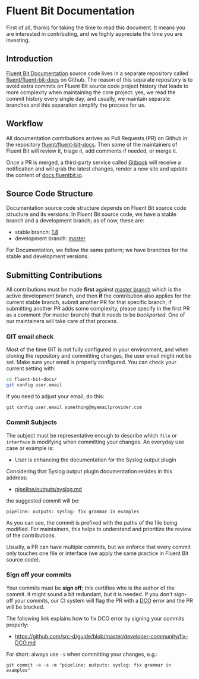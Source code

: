 # Fluent Bit Documentation

First of all, thanks for taking the time to read this document. It means you are interested in contributing, and we highly appreciate the time you are investing.

## Introduction

[Fluent Bit Documentation](https://docs.fluentbit.io) source code lives in a separate repository called [fluent/fluent-bit-docs](https://github.com/fluent/fluent-bit-docs) on Github. The reason of this separate repository is to avoid extra commits on Fluent Bit source code project history that leads to more complexity when maintaining the core project: yes, we read the commit history every single day, and usually, we maintain separate branches and this separation simplify the process for us.

## Workflow

All documentation contributions arrives as Pull Requests (PR) on Github in the repository [fluent/fluent-bit-docs](https://github.com/fluent/fluent-bit-docs). Then some of the maintainers of Fluent Bit will review it, triage it, add comments if needed, or merge it.

Once a PR is merged, a third-party service called [Gitbook](https://gitbook.com) will receive a notification and will grab the latest changes, render a new site and update the content of [docs.fluentbit.io](https://docs.fluentbit.io).

## Source Code Structure

Documentation source code structure depends on Fluent Bit source code structure and its versions. In Fluent Bit source code, we  have a stable branch and a development branch; as of now, these are:

- stable branch: [1.8](https://github.com/fluent/fluent-bit/tree/1.8)
- development branch: [master](https://github.com/fluent/fluent-bit/tree/master)

For Documentation, we follow the same pattern; we have branches for the stable and development versions.

## Submitting Contributions

All contributions must be made **first** against [master branch](https://github.com/fluent/fluent-bit-docs/tree/master) which is the active development branch, and then **if** the contribution also applies for the current stable branch, submit another PR for that specific branch, if submitting another PR adds some complexity, please specify in the first PR as a comment (for master branch)  that it needs to be *backported*. One of our maintainers will take care of that process.

### GIT email check

Most of the time GIT is not fully configured in your environment, and when cloning the repository and committing changes, the user email might not be set. Make sure your email is properly configured. You can check your current setting with:

```bash
cd fluent-bit-docs/
git config user.email 
```

If you need to adjust your email, do this:

```
git config user.email something@myemailprovider.com
```

### Commit Subjects

The subject must be representative enough to describe which `file` or `interface` is modifying when committing your changes. An everyday use case or example is:

- User is enhancing the documentation for the Syslog output plugin

Considering that Syslog output plugin documentation resides in this address:

- [pipeline/outputs/syslog.md](https://github.com/fluent/fluent-bit-docs/blob/master/pipeline/outputs/syslog.md)

the suggested commit will be:

```
pipeline: outputs: syslog: fix grammar in examples
```

As you can see, the commit is prefixed with the paths of the file being modified. For maintainers, this helps to understand and prioritize the review of the contributions.

Usually, a PR can have multiple commits, but we enforce that every commit only touches one file or interface (we apply the same practice in Fluent Bit source code).

### Sign off your commits

Your commits must be **sign off**; this certifies who is the author of the commit. It might sound a bit redundant, but it is needed. If you don't sign-off your commits, our CI system will flag the PR with a [DCO](https://github.com/src-d/guide/blob/master/developer-community/fix-DCO.md) error and the PR will be blocked.

The following link explains how to fix DCO error by signing your commits properly:

- https://github.com/src-d/guide/blob/master/developer-community/fix-DCO.md

For short: always use `-s` when committing your changes, e.g.:

```
git commit -a -s -m "pipeline: outputs: syslog: fix grammar in examples"
```

